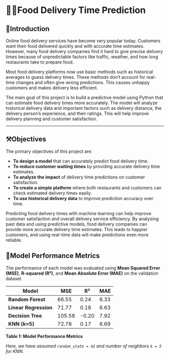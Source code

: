 # 🧑‍🦼Food Delivery Time Prediction

## 🔑Introduction

Online food delivery services have become very popular today. Customers want their food delivered quickly and with accurate time estimates. However, many food delivery companies find it hard to give precise delivery times because of unpredictable factors like traffic, weather, and how long restaurants take to prepare food.

Most food delivery platforms now use basic methods such as historical averages to guess delivery times. These methods don’t account for real-time changes and often give wrong predictions. This causes unhappy customers and makes delivery less efficient.

The main goal of this project is to build a predictive model using Python that can estimate food delivery times more accurately. The model will analyze historical delivery data and important factors such as delivery distance, the delivery person’s experience, and their ratings. This will help improve delivery planning and customer satisfaction.

---

## ⚒Objectives

The primary objectives of this project are:

- **To design a model** that can accurately predict food delivery time.  
- **To reduce customer waiting times** by providing accurate delivery time estimates.  
- **To analyze the impact** of delivery time predictions on customer satisfaction.  
- **To create a simple platform** where both restaurants and customers can check estimated delivery times easily.  
- **To use historical delivery data** to improve prediction accuracy over time.

Predicting food delivery times with machine learning can help improve customer satisfaction and overall delivery service efficiency. By analyzing past data and using predictive models, food delivery companies can provide more accurate delivery time estimates. This leads to happier customers, and using real-time data will make predictions even more reliable.


## 🎯Model Performance Metrics

The performance of each model was evaluated using **Mean Squared Error (MSE)**, **R-squared (R²)**, and **Mean Absolute Error (MAE)** on the validation dataset.

| Model                | MSE    | R²    | MAE  |
|----------------------|--------|-------|------|
| **Random Forest**     | 66.55  | 0.24  | 6.33 |
| **Linear Regression** | 71.77  | 0.18  | 6.63 |
| **Decision Tree**     | 105.58 | -0.20 | 7.92 |
| **KNN (k=5)**         | 72.78  | 0.17  | 6.69 |

**Table 1: Model Performance Metrics**

*Here, we have assumed `random_state = 42` and number of neighbors `k = 5` for KNN.*
